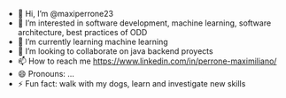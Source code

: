 - 👋 Hi, I’m @maxiperrone23
- 👀 I’m interested in software development, machine learning, software architecture, best practices of ODD
- 🌱 I’m currently learning machine learning
- 💞️ I’m looking to collaborate on java backend proyects 
- 📫 How to reach me https://www.linkedin.com/in/perrone-maximiliano/
- 😄 Pronouns: ...
- ⚡ Fun fact: walk with my dogs, learn and investigate new skills

<!---
maxiperrone23/maxiperrone23 is a ✨ special ✨ repository because its `README.md` (this file) appears on your GitHub profile.
You can click the Preview link to take a look at your changes.
--->
